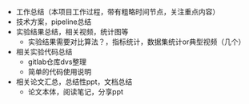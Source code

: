 * 工作总结（本项目工作过程，带有粗略时间节点，关注重点内容）
* 技术方案，pipeline总结
* 实验结果总结，相关视频，统计图等
  * 实验结果需要对比算法？，指标统计，数据集统计or典型视频（几个）
* 相关实验代码总结
  * gitlab仓库dvs整理
  * 简单的代码使用说明
* 相关论文汇总，总结性ppt，文档总结
  * 论文本体，阅读笔记，分享ppt